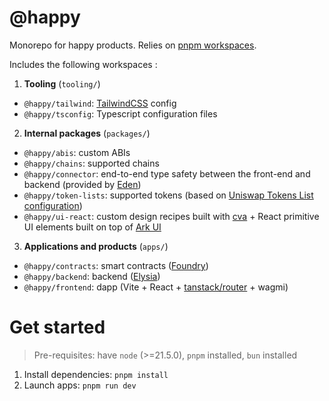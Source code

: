 # @happy

Monorepo for happy products. Relies on [pnpm workspaces](https://pnpm.io/workspaces).

Includes the following workspaces :

1. **Tooling** (`tooling/`)

- `@happy/tailwind`: [TailwindCSS](https://tailwindcss.com/) config
- `@happy/tsconfig`: Typescript configuration files

2. **Internal packages** (`packages/`)

- `@happy/abis`: custom ABIs
- `@happy/chains`: supported chains
- `@happy/connector`: end-to-end type safety between the front-end and backend (provided by [Eden](https://elysiajs.com/eden/overview.html))
- `@happy/token-lists`: supported tokens (based on [Uniswap Tokens List configuration](https://github.com/Uniswap/token-lists))
- `@happy/ui-react`: custom design recipes built with [cva](https://cva.style/docs) + React primitive UI elements built on top of [Ark UI](https://ark-ui.com/react/docs/overview/introduction)

3. **Applications and products** (`apps/`)

- `@happy/contracts`: smart contracts ([Foundry](https://book.getfoundry.sh/))
- `@happy/backend`: backend ([Elysia](https://elysiajs.com/))
- `@happy/frontend`: dapp (Vite + React + [tanstack/router](https://tanstack.com/router/latest) + wagmi)

# Get started

> Pre-requisites: have `node` (>=21.5.0), `pnpm` installed, `bun` installed

1. Install dependencies: `pnpm install`
2. Launch apps: `pnpm run dev`
